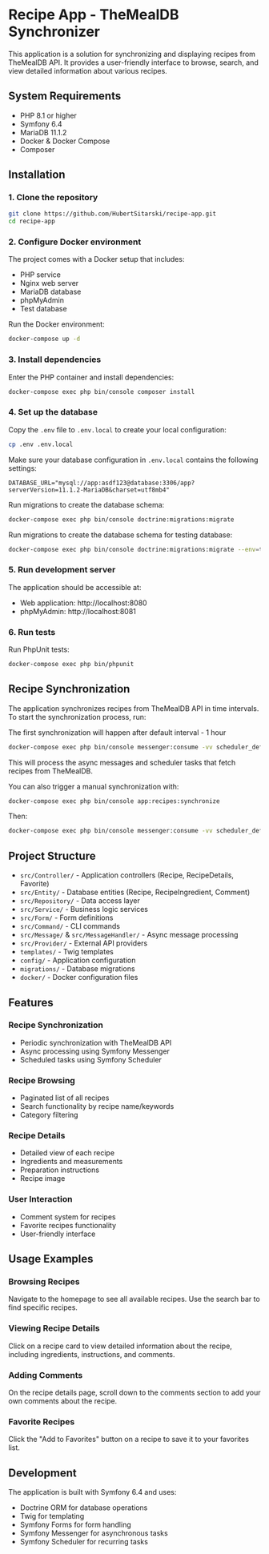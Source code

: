 # Recipe App - TheMealDB Synchronizer

This application is a solution for synchronizing and displaying recipes from TheMealDB API. It provides a user-friendly interface to browse, search, and view detailed information about various recipes.

## System Requirements

- PHP 8.1 or higher
- Symfony 6.4
- MariaDB 11.1.2
- Docker & Docker Compose
- Composer

## Installation

### 1. Clone the repository

```bash
git clone https://github.com/HubertSitarski/recipe-app.git
cd recipe-app
```

### 2. Configure Docker environment

The project comes with a Docker setup that includes:
- PHP service
- Nginx web server
- MariaDB database
- phpMyAdmin
- Test database

Run the Docker environment:

```bash
docker-compose up -d
```

### 3. Install dependencies

Enter the PHP container and install dependencies:

```bash
docker-compose exec php bin/console composer install
```

### 4. Set up the database

Copy the `.env` file to `.env.local` to create your local configuration:

```bash
cp .env .env.local
```

Make sure your database configuration in `.env.local` contains the following settings:

```
DATABASE_URL="mysql://app:asdf123@database:3306/app?serverVersion=11.1.2-MariaDB&charset=utf8mb4"
```

Run migrations to create the database schema:

```bash
docker-compose exec php bin/console doctrine:migrations:migrate
```

Run migrations to create the database schema for testing database:

```bash
docker-compose exec php bin/console doctrine:migrations:migrate --env=test
```

### 5. Run development server

The application should be accessible at:
- Web application: http://localhost:8080
- phpMyAdmin: http://localhost:8081

### 6. Run tests

Run PhpUnit tests:

```bash
docker-compose exec php bin/phpunit
```

## Recipe Synchronization

The application synchronizes recipes from TheMealDB API in time intervals. To start the synchronization process, run:

The first synchronization will happen after default interval - 1 hour

```bash
docker-compose exec php bin/console messenger:consume -vv scheduler_default async
```

This will process the async messages and scheduler tasks that fetch recipes from TheMealDB.

You can also trigger a manual synchronization with:

```bash
docker-compose exec php bin/console app:recipes:synchronize
```

Then:

```bash
docker-compose exec php bin/console messenger:consume -vv scheduler_default async
```

## Project Structure

- `src/Controller/` - Application controllers (Recipe, RecipeDetails, Favorite)
- `src/Entity/` - Database entities (Recipe, RecipeIngredient, Comment)
- `src/Repository/` - Data access layer
- `src/Service/` - Business logic services
- `src/Form/` - Form definitions
- `src/Command/` - CLI commands
- `src/Message/` & `src/MessageHandler/` - Async message processing
- `src/Provider/` - External API providers
- `templates/` - Twig templates
- `config/` - Application configuration
- `migrations/` - Database migrations
- `docker/` - Docker configuration files

## Features

### Recipe Synchronization
- Periodic synchronization with TheMealDB API
- Async processing using Symfony Messenger
- Scheduled tasks using Symfony Scheduler

### Recipe Browsing
- Paginated list of all recipes
- Search functionality by recipe name/keywords
- Category filtering

### Recipe Details
- Detailed view of each recipe
- Ingredients and measurements
- Preparation instructions
- Recipe image

### User Interaction
- Comment system for recipes
- Favorite recipes functionality
- User-friendly interface

## Usage Examples

### Browsing Recipes
Navigate to the homepage to see all available recipes. Use the search bar to find specific recipes.

### Viewing Recipe Details
Click on a recipe card to view detailed information about the recipe, including ingredients, instructions, and comments.

### Adding Comments
On the recipe details page, scroll down to the comments section to add your own comments about the recipe.

### Favorite Recipes
Click the "Add to Favorites" button on a recipe to save it to your favorites list.

## Development

The application is built with Symfony 6.4 and uses:
- Doctrine ORM for database operations
- Twig for templating
- Symfony Forms for form handling
- Symfony Messenger for asynchronous tasks
- Symfony Scheduler for recurring tasks
